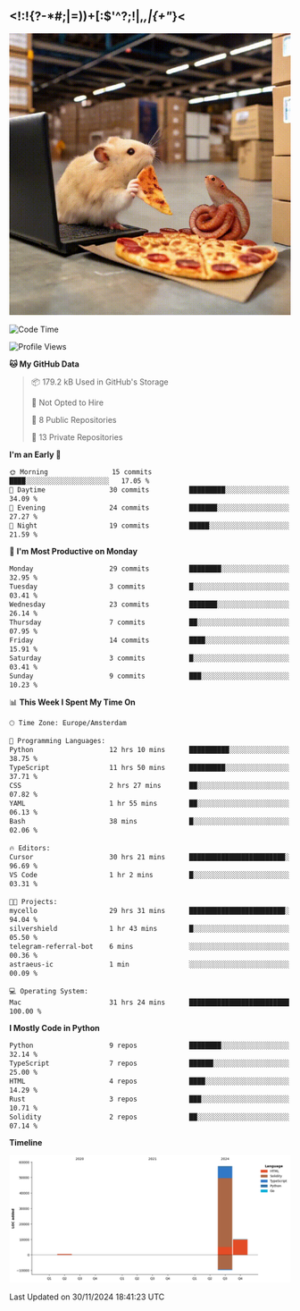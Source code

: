 ## <!:!{?-*#;|=))+[:$'^?;!|,_,|{\+"_}<

![hamster is coding in front of pc at warehouse. and then, squid eats the pizza](/public/image/0.gif)

<!--START_SECTION:waka-->
![Code Time](http://img.shields.io/badge/Code%20Time-44%20hrs%2044%20mins-blue)

![Profile Views](http://img.shields.io/badge/Profile%20Views-6-blue)

**🐱 My GitHub Data** 

> 📦 179.2 kB Used in GitHub's Storage 
 > 
> 🚫 Not Opted to Hire
 > 
> 📜 8 Public Repositories 
 > 
> 🔑 13 Private Repositories 
 > 
**I'm an Early 🐤** 

```text
🌞 Morning                15 commits          ████░░░░░░░░░░░░░░░░░░░░░   17.05 % 
🌆 Daytime                30 commits          █████████░░░░░░░░░░░░░░░░   34.09 % 
🌃 Evening                24 commits          ███████░░░░░░░░░░░░░░░░░░   27.27 % 
🌙 Night                  19 commits          █████░░░░░░░░░░░░░░░░░░░░   21.59 % 
```
📅 **I'm Most Productive on Monday** 

```text
Monday                   29 commits          ████████░░░░░░░░░░░░░░░░░   32.95 % 
Tuesday                  3 commits           █░░░░░░░░░░░░░░░░░░░░░░░░   03.41 % 
Wednesday                23 commits          ███████░░░░░░░░░░░░░░░░░░   26.14 % 
Thursday                 7 commits           ██░░░░░░░░░░░░░░░░░░░░░░░   07.95 % 
Friday                   14 commits          ████░░░░░░░░░░░░░░░░░░░░░   15.91 % 
Saturday                 3 commits           █░░░░░░░░░░░░░░░░░░░░░░░░   03.41 % 
Sunday                   9 commits           ███░░░░░░░░░░░░░░░░░░░░░░   10.23 % 
```


📊 **This Week I Spent My Time On** 

```text
🕑︎ Time Zone: Europe/Amsterdam

💬 Programming Languages: 
Python                   12 hrs 10 mins      ██████████░░░░░░░░░░░░░░░   38.75 % 
TypeScript               11 hrs 50 mins      █████████░░░░░░░░░░░░░░░░   37.71 % 
CSS                      2 hrs 27 mins       ██░░░░░░░░░░░░░░░░░░░░░░░   07.82 % 
YAML                     1 hr 55 mins        ██░░░░░░░░░░░░░░░░░░░░░░░   06.13 % 
Bash                     38 mins             █░░░░░░░░░░░░░░░░░░░░░░░░   02.06 % 

🔥 Editors: 
Cursor                   30 hrs 21 mins      ████████████████████████░   96.69 % 
VS Code                  1 hr 2 mins         █░░░░░░░░░░░░░░░░░░░░░░░░   03.31 % 

🐱‍💻 Projects: 
mycello                  29 hrs 31 mins      ████████████████████████░   94.04 % 
silvershield             1 hr 43 mins        █░░░░░░░░░░░░░░░░░░░░░░░░   05.50 % 
telegram-referral-bot    6 mins              ░░░░░░░░░░░░░░░░░░░░░░░░░   00.36 % 
astraeus-ic              1 min               ░░░░░░░░░░░░░░░░░░░░░░░░░   00.09 % 

💻 Operating System: 
Mac                      31 hrs 24 mins      █████████████████████████   100.00 % 
```

**I Mostly Code in Python** 

```text
Python                   9 repos             ████████░░░░░░░░░░░░░░░░░   32.14 % 
TypeScript               7 repos             ██████░░░░░░░░░░░░░░░░░░░   25.00 % 
HTML                     4 repos             ████░░░░░░░░░░░░░░░░░░░░░   14.29 % 
Rust                     3 repos             ███░░░░░░░░░░░░░░░░░░░░░░   10.71 % 
Solidity                 2 repos             ██░░░░░░░░░░░░░░░░░░░░░░░   07.14 % 
```



**Timeline**

![Lines of Code chart](https://raw.githubusercontent.com/yosui/yosui/master/assets/bar_graph.png)


 Last Updated on 30/11/2024 18:41:23 UTC
<!--END_SECTION:waka-->
